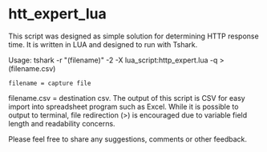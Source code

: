 # htt_expert_lua
This script was designed as simple solution for determining HTTP response time. It is written in LUA and designed to run with Tshark. 

Usage:
tshark -r "(filename)" -2 -X lua_script:http_expert.lua -q > (filename.csv)

	filename = capture file
  filename.csv = destination csv. The output of this script is CSV for easy import into spreadsheet program such as Excel. While it is     possible to output to terminal, file redirection (>) is encouraged due to variable field length and readability concerns.

Please feel free to share any suggestions, comments or other feedback.
